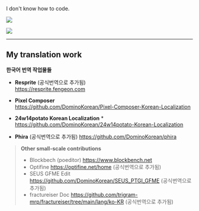 I don't know how to code.  


![](https://github-readme-stats.vercel.app/api?username=DominoKorean&show_icons=true&theme=one_dark_pro)  


[![](https://img.shields.io/badge/Dominokorean_Official_Discord_Server-5865F2?style=for-the-badge&logo=Discord&logoColor=white)](https://discord.gg/D5zEJx3AFE)

---


## My translation work
**한국어 번역 작업물들**

* **Resprite** (공식번역으로 추가됨)  
https://resprite.fengeon.com

* **Pixel Composer**  
https://github.com/DominoKorean/Pixel-Composer-Korean-Localization

* **24w14potato Korean Localization** *
https://github.com/DominoKorean/24w14potato-Korean-Localization

* **Phira**  (공식번역으로 추가됨)
https://github.com/DominoKorean/phira


> **Other small-scale contributions**  
> 
> - Blockbech (poeditor) https://www.blockbench.net  
> - Optifine https://optifine.net/home (공식번역으로 추가됨)
> - SEUS GFME Edit https://github.com/DominoKorean/SEUS_PTGI_GFME (공식번역으로 추가됨)
> - fractureiser Doc https://github.com/trigram-mrp/fractureiser/tree/main/lang/ko-KR (공식번역으로 추가됨)
